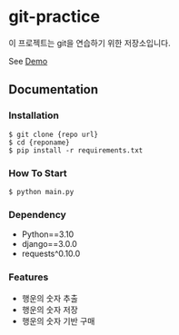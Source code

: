 # git-practice

이 프로젝트는 git을 연습하기 위한 저장소입니다.

See [Demo](https://www,giigle.com/)

## Documentation

### Installation

```shell
$ git clone {repo url}
$ cd {reponame}
$ pip install -r requirements.txt
```

### How To Start

```shell
$ python main.py
```

### Dependency

- Python==3.10
- django==3.0.0
- requests^0.10.0

### Features

- 행운의 숫자 추출 
- 행운의 숫자 저장
- 행운의 숫자 기반 구매



